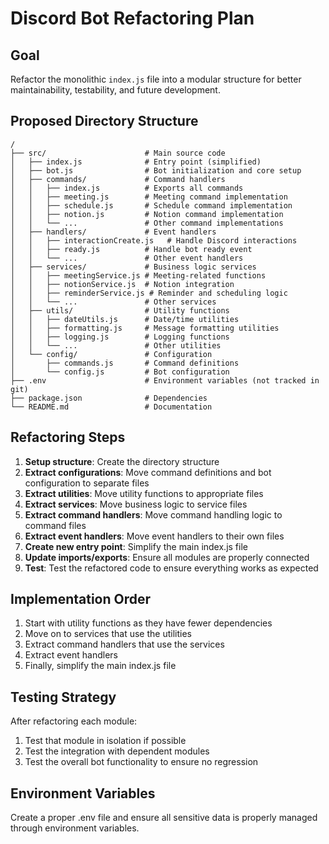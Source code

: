 # Discord Bot Refactoring Plan

## Goal
Refactor the monolithic `index.js` file into a modular structure for better maintainability, testability, and future development.

## Proposed Directory Structure

```
/
├── src/                      # Main source code
│   ├── index.js              # Entry point (simplified)
│   ├── bot.js                # Bot initialization and core setup
│   ├── commands/             # Command handlers
│   │   ├── index.js          # Exports all commands
│   │   ├── meeting.js        # Meeting command implementation
│   │   ├── schedule.js       # Schedule command implementation
│   │   ├── notion.js         # Notion command implementation
│   │   └── ...               # Other command implementations
│   ├── handlers/             # Event handlers
│   │   ├── interactionCreate.js   # Handle Discord interactions
│   │   ├── ready.js          # Handle bot ready event
│   │   └── ...               # Other event handlers
│   ├── services/             # Business logic services
│   │   ├── meetingService.js # Meeting-related functions
│   │   ├── notionService.js  # Notion integration
│   │   ├── reminderService.js # Reminder and scheduling logic
│   │   └── ...               # Other services
│   ├── utils/                # Utility functions
│   │   ├── dateUtils.js      # Date/time utilities
│   │   ├── formatting.js     # Message formatting utilities
│   │   ├── logging.js        # Logging functions
│   │   └── ...               # Other utilities
│   └── config/               # Configuration
│       ├── commands.js       # Command definitions
│       └── config.js         # Bot configuration
├── .env                      # Environment variables (not tracked in git)
├── package.json              # Dependencies
└── README.md                 # Documentation
```

## Refactoring Steps

1. **Setup structure**: Create the directory structure
2. **Extract configurations**: Move command definitions and bot configuration to separate files
3. **Extract utilities**: Move utility functions to appropriate files
4. **Extract services**: Move business logic to service files
5. **Extract command handlers**: Move command handling logic to command files
6. **Extract event handlers**: Move event handlers to their own files
7. **Create new entry point**: Simplify the main index.js file
8. **Update imports/exports**: Ensure all modules are properly connected
9. **Test**: Test the refactored code to ensure everything works as expected

## Implementation Order

1. Start with utility functions as they have fewer dependencies
2. Move on to services that use the utilities
3. Extract command handlers that use the services
4. Extract event handlers
5. Finally, simplify the main index.js file

## Testing Strategy

After refactoring each module:
1. Test that module in isolation if possible
2. Test the integration with dependent modules
3. Test the overall bot functionality to ensure no regression

## Environment Variables

Create a proper .env file and ensure all sensitive data is properly managed through environment variables. 